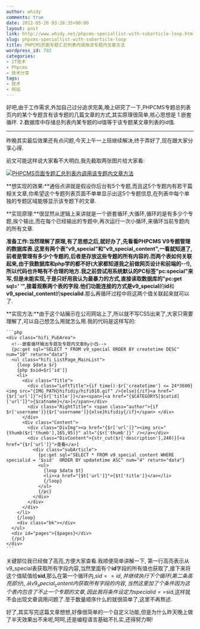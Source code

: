 ```yaml
---
author: whidy
comments: true
date: 2012-05-26 03:28:35+00:00
layout: post
link: http://www.whidy.net/phpcms-speciallist-with-subarticle-loop.html
slug: phpcms-speciallist-with-subarticle-loop
title: PHPCMS页面专题汇总列表内调用该专题内文章方法
wordpress_id: 782
categories:
- IT技术
- Phpcms
- 技术分享
tags:
- 技术
- 网站
---
```


好吧,由于工作需求,外加自己过分追求完美,晚上研究了一下,PHPCMS专题总列表页内的某个专题含有该专题的几篇文章的方式,其实原理很简单,核心思想是
1.嵌套循环.
2.数据库中存储总列表内某专题的id值等于该专题某文章列表的id值.



* * *



昨晚其实最后效果还有点问题,今天上午一上班继续解决,终于弄好了,现在跟大家分享心得.

前文可能这样说大家看不大明白,我先截取两张图片给大家看:

[![PHPCMS页面专题汇总列表内调用该专题内文章方法](/wp-content/uploads/2012/05/20120525previews1.jpg)](/wp-content/uploads/2012/05/20120525previews1.jpg)

**想实现的效果:**通俗点讲就是假设你后台有5个专题,而且这5个专题内有若干篇相关文章,你希望这个专题列表页面不单单显示出这5个专题信息,在列表中每个单独的专题区域能够显示该专题下的文章.

**实现原理:**很显然从逻辑上来讲就是一个嵌套循环,大循环,循环的是有多少个专题,挨个输出,而在每个已经输出的专题中,再次运行一次小循环,来循环当前专题内的所有文章.

**准备工作:**当然理解了原理,有了思想之后,就好办了,先看看PHPCMS V9专题管理的数据库表.这里有两个表"**v9_special**"和"**v9_special_content**",一看就知道了,前者是管理有多少个专题的,后者是存放这些专题的所有内容的.而两个表如何关联起来,由于我数据库和php学的都不好(大家都知道我之前做网页设计和前端的--!),所以代码也许略有不合理的地方.我之前尝试用系统默认的PC标签"**pc:special**"来写,但是未能实现,于是只好用我认为最暴力的方式,直接读取数据库的"**pc:get sql=' '**",接着观察两个表的字段.他们功能连接的方式是**v9_special**的**id**和**v9_special_content**的**specialid**.那么再循环过程中将这两个值关联起来就可以了.

**实现方法:**由于这个站展示在公司网站上了,所以就不写CSS出来了,大家只需要理解了,可以自己想怎么用就怎么用.我的代码是这样写的:


    ```php
    <div class="hifi_PubArea">
      <!--嵌套循环输出专题及专题内文章By小白-->
      {pc:get sql="SELECT * FROM v9_special ORDER BY createtime DESC" num="10" return="data"}
      <ul class="hifi_ListPage_MainList">
        {loop $data $r}
        {php $sid=$r['id']}
        <li>
          <div class="Title">
            <div class="LeftTitle">{if time()-$r['createtime'] <= 24*3600}<img src="{IMG_PATH}hifidiy/hifi010.gif" />{else}{/if}<a href="{$r['url']}">{$r['title']}</a><span>[<a href="{$CATEGORYS[$catid]['url']}">{$catname}</a>]</span></div>
            <div class="RightTitle"> <span class="author">{if $r['username']}{$r['username']}{else}hifidiy{/if}</span> </div>
          </div>
          <div class="Content">
            <div class="DivImg"><a href="{$r['url']}"><img src="{thumb($r['thumb'],165,95)}" alt="{$r['thumb']}" /></a></div>
            <div class="DivContent">{str_cut($r['description'],240)}[<a href="{$r['url']}">查看</a>]
              <div class="subArticle">
                {pc:get sql="SELECT * FROM v9_special_content WHERE specialid = '$sid'  ORDER BY updatetime ASC" num="4" return="data"}
                <ul>
                  {loop $data $t}
                  <li><a href="{$t['url']}">{$t['title']}</a></li>
                  {/loop}
                </ul>
                {/pc}
              </div>
            </div>
          </div>
        </li>
        {/loop}
        <div class="bk"></div>
      </ul>
      <div id="pages">{$pages}</div>
      {/pc}
    </div>
    ```



关键部位我已经做了高亮,方便大家查看.我顺便简单讲解一下, 第一行高亮表示从v9_special表获取所有字段内容,当然里面有个**id**字段的所有值也获取了,接下来将这个值赋值给**sid**,那么在第一个循环内,$sid==id,并继续执行下个循环(第二条高亮部分),从v9_special_content内获取所有字段的内容,当然这里加了个条件因为这个表内包含了不止一个专题的文章,因此我将条件设定为specialid==$sid,这样就不会出现文章调用问题了.至于数量顺序什么的就很简单了,这里不再熬述.

好了,其实写完这篇文章想想,好像很简单的一个自定义功能,但是为什么昨天晚上做了半天效果出不来呢,呵呵,还是编程语言基础不扎实,还得努力啊!
